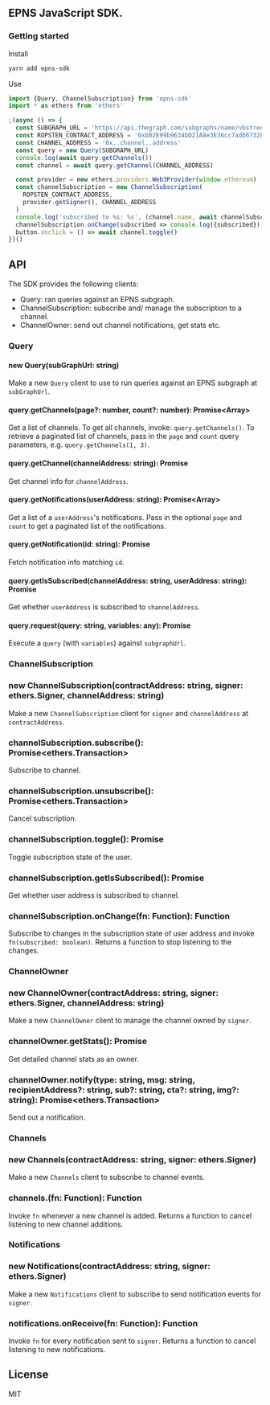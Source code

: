 ## EPNS JavaScript SDK.

### Getting started

Install

```bash
yarn add epns-sdk
```

Use

```typescript
import {Query, ChannelSubscription} from 'epns-sdk'
import * as ethers from 'ethers'

;(async () => {
  const SUBGRAPH_URL = 'https://api.thegraph.com/subgraphs/name/vbstreetz/epns'
  const ROPSTEN_CONTRACT_ADDRESS = '0xb02E99b9634bD21A8e3E36cc7adb673287A8FeaC'
  const CHANNEL_ADDRESS = '0x..channel..address'
  const query = new Query(SUBGRAPH_URL)
  console.log(await query.getChannels())
  const channel = await query.getChannel(CHANNEL_ADDRESS)

  const provider = new ethers.providers.Web3Provider(window.ethereum)
  const channelSubscription = new ChannelSubscription(
    ROPSTEN_CONTRACT_ADDRESS,
    provider.getSigner(), CHANNEL_ADDRESS
  )
  console.log('subscribed to %s: %s', (channel.name, await channelSubscription.getIsSubscribed())
  channelSubscription.onChange(subscribed => console.log({subscribed}))
  button.onclick = () => await channel.toggle()
})()
```

## API

The SDK provides the following clients:

- Query: ran queries against an EPNS subgraph.
- ChannelSubscription: subscribe and/ manage the subscription to a channel.
- ChannelOwner: send out channel notifications, get stats etc.

### Query

#### new Query(subGraphUrl: string)

Make a new `Query` client to use to run queries against an EPNS subgraph at `subGraphUrl`.

#### query.getChannels(page?: number, count?: number): Promise<Array<Channel>>

Get a list of channels.
To get all channels, invoke: `query.getChannels()`.
To retrieve a paginated list of channels, pass in the `page` and `count` query parameters, e.g. `query.getChannels(1, 3)`.

#### query.getChannel(channelAddress: string): Promise<Channel>

Get channel info for `channelAddress`.

#### query.getNotifications(userAddress: string): Promise<Array<Notification>>

Get a list of a `userAddress`'s notifications.
Pass in the optional `page` and `count` to get a paginated list of the notifications.

#### query.getNotification(id: string): Promise<Notification>

Fetch notification info matching `id`.

#### query.getIsSubscribed(channelAddress: string, userAddress: string): Promise<boolean>

Get whether `userAddress` is subscribed to `channelAddress`.

#### query.request(query: string, variables: any): Promise<any>

Execute a `query` (with `variables`) against `subgraphUrl`.

### ChannelSubscription

### new ChannelSubscription(contractAddress: string, signer: ethers.Signer, channelAddress: string)

Make a new `ChannelSubscription` client for `signer` and `channelAddress` at `contractAddress`.

### channelSubscription.subscribe(): Promise<ethers.Transaction>

Subscribe to channel.

### channelSubscription.unsubscribe(): Promise<ethers.Transaction>

Cancel subscription.

### channelSubscription.toggle(): Promise<void>

Toggle subscription state of the user.

### channelSubscription.getIsSubscribed(): Promise<boolean>

Get whether user address is subscribed to channel.

### channelSubscription.onChange(fn: Function): Function

Subscribe to changes in the subscription state of user address and invoke `fn(subscribed: boolean)`.
Returns a function to stop listening to the changes.

### ChannelOwner

### new ChannelOwner(contractAddress: string, signer: ethers.Signer, channelAddress: string)

Make a new `ChannelOwner` client to manage the channel owned by `signer`.

### channelOwner.getStats(): Promise<any>

Get detailed channel stats as an owner.

### channelOwner.notify(type: string, msg: string, recipientAddress?: string, sub?: string, cta?: string, img?: string): Promise<ethers.Transaction>

Send out a notification.

### Channels

### new Channels(contractAddress: string, signer: ethers.Signer)

Make a new `Channels` client to subscribe to channel events.

### channels.(fn: Function): Function

Invoke `fn` whenever a new channel is added.
Returns a function to cancel listening to new channel additions.

### Notifications

### new Notifications(contractAddress: string, signer: ethers.Signer)

Make a new `Notifications` client to subscribe to send notification events for `signer`.

### notifications.onReceive(fn: Function): Function

Invoke `fn` for every notification sent to `signer`.
Returns a function to cancel listening to new notifications.

## License

MIT
